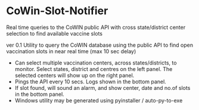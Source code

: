 # CoWin-Slot-Notifier
Real time queries to the CoWIN public API  with cross state/district center selection to find available vaccine slots

ver 0.1
Utility to query the CoWIN database using the public API to find open vaccination slots in near real time (max 10 sec delay)

* Can select multiple vaccination centers, across states/districts, to monitor. 
  Select states, district and centres on the left panel. The selected centers will show up on the right panel.
* Pings the API every 10 secs. Logs shown in the bottom panel.
* If slot found, will sound an alarm, and show center, date and no.of slots in the bottom panel.
* Windows utility may be generated using pyinstaller / auto-py-to-exe